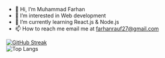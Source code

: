 - 👋 Hi, I’m Muhammad Farhan
- 👀 I’m interested in Web development
- 🌱 I’m currently learning React.js & Node.js
- 📫 How to reach me email me at farhanrauf27@gmail.com

<!---
farhanrauf27/farhanrauf27 is a ✨ special ✨ repository because its `README.md` (this file) appears on your GitHub profile.
You can click the Preview link to take a look at your changes.
--->
[![GitHub Streak](https://streak-stats.demolab.com/?user=farhanrauf27)](https://git.io/streak-stats) <br>
![Top Langs](https://github-readme-stats.vercel.app/api/top-langs/?username=farhanrauf27&size_weight=0.5&count_weight=0.5)
